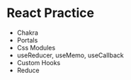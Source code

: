 # React Practice

- Chakra
- Portals
- Css Modules
- useReducer, useMemo, useCallback
- Custom Hooks
- Reduce

